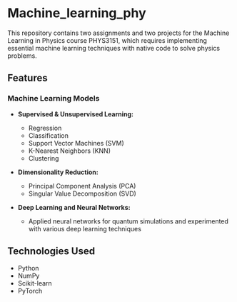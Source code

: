 # Machine_learning_phy

This repository contains two assignments and two projects for the Machine Learning in Physics course PHYS3151, which requires implementing essential machine learning techniques with native code to solve physics problems.

## Features

### Machine Learning Models
- **Supervised & Unsupervised Learning:**
  - Regression
  - Classification
  - Support Vector Machines (SVM)
  - K-Nearest Neighbors (KNN)
  - Clustering

- **Dimensionality Reduction:**
  - Principal Component Analysis (PCA)
  - Singular Value Decomposition (SVD)

- **Deep Learning and Neural Networks:**
  - Applied neural networks for quantum simulations and experimented with various deep learning techniques

## Technologies Used

- Python
- NumPy
- Scikit-learn
- PyTorch
